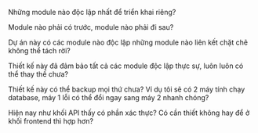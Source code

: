 Những module nào độc lập nhất để triển khai riêng?

Module nào phải có trước, module nào phải đi sau?

Dự án này có các module nào độc lập những module nào liên kết chặt chẽ không thể tách rời? 

Thiết kế này đã đảm bảo tất cả các module độc lập thực sự, luôn luôn có thể thay thế chưa?

Thiết kế này có thể backup mọi thứ chưa? Ví dụ tôi sẽ có 2 máy tính chạy database, máy 1 lỗi có thể đổi ngay sang máy 2 nhanh chóng?

Hiện nay như khối API thấy có phần xác thực? Có cần thiết không hay để ở khối frontend thì hợp hơn?

